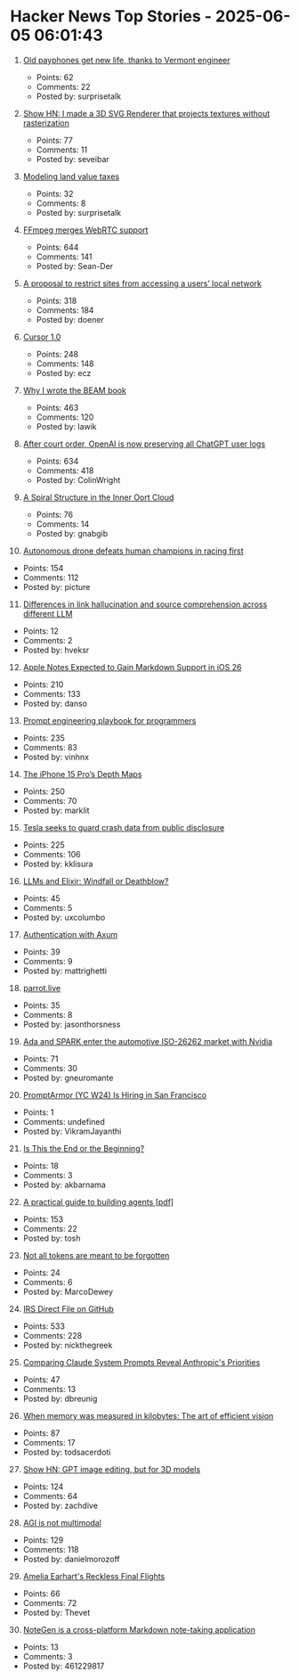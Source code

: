 # Hacker News Top Stories - 2025-06-05 06:01:43

1. [Old payphones get new life, thanks to Vermont engineer](https://www.core77.com/posts/137183/Engineer-Fixes-and-Re-Installs-Old-Payphones-Provides-Free-Calls-to-the-Public)
   - Points: 62
   - Comments: 22
   - Posted by: surprisetalk

2. [Show HN: I made a 3D SVG Renderer that projects textures without rasterization](https://seve.blog/p/i-made-a-3d-svg-renderer-that-projects)
   - Points: 77
   - Comments: 11
   - Posted by: seveibar

3. [Modeling land value taxes](https://progressandpoverty.substack.com/p/want-to-model-a-land-value-tax-shift)
   - Points: 32
   - Comments: 8
   - Posted by: surprisetalk

4. [FFmpeg merges WebRTC support](https://git.ffmpeg.org/gitweb/ffmpeg.git/commit/167e343bbe75515a80db8ee72ffa0c607c944a00)
   - Points: 644
   - Comments: 141
   - Posted by: Sean-Der

5. [A proposal to restrict sites from accessing a users’ local network](https://github.com/explainers-by-googlers/local-network-access)
   - Points: 318
   - Comments: 184
   - Posted by: doener

6. [Cursor 1.0](https://www.cursor.com/en/changelog/1-0)
   - Points: 248
   - Comments: 148
   - Posted by: ecz

7. [Why I wrote the BEAM book](https://happihacking.com/blog/posts/2025/why_I_wrote_theBEAMBook/)
   - Points: 463
   - Comments: 120
   - Posted by: lawik

8. [After court order, OpenAI is now preserving all ChatGPT user logs](https://mastodon.laurenweinstein.org/@lauren/114627064774788581)
   - Points: 634
   - Comments: 418
   - Posted by: ColinWright

9. [A Spiral Structure in the Inner Oort Cloud](https://iopscience.iop.org/article/10.3847/1538-4357/adbf9b)
   - Points: 76
   - Comments: 14
   - Posted by: gnabgib

10. [Autonomous drone defeats human champions in racing first](https://www.tudelft.nl/en/2025/lr/autonomous-drone-from-tu-delft-defeats-human-champions-in-historic-racing-first)
   - Points: 154
   - Comments: 112
   - Posted by: picture

11. [Differences in link hallucination and source comprehension across different LLM](https://mikecaulfield.substack.com/p/differences-in-link-hallucination)
   - Points: 12
   - Comments: 2
   - Posted by: hveksr

12. [Apple Notes Expected to Gain Markdown Support in iOS 26](https://www.macrumors.com/2025/06/04/apple-notes-rumored-markdown-support-ios-26/)
   - Points: 210
   - Comments: 133
   - Posted by: danso

13. [Prompt engineering playbook for programmers](https://addyo.substack.com/p/the-prompt-engineering-playbook-for)
   - Points: 235
   - Comments: 83
   - Posted by: vinhnx

14. [The iPhone 15 Pro’s Depth Maps](https://tech.marksblogg.com/apple-iphone-15-pro-depth-map-heic.html)
   - Points: 250
   - Comments: 70
   - Posted by: marklit

15. [Tesla seeks to guard crash data from public disclosure](https://www.reuters.com/legal/government/musks-tesla-seeks-guard-crash-data-public-disclosure-2025-06-04/)
   - Points: 225
   - Comments: 106
   - Posted by: kklisura

16. [LLMs and Elixir: Windfall or Deathblow?](https://www.zachdaniel.dev/p/llms-and-elixir-windfall-or-deathblow)
   - Points: 45
   - Comments: 5
   - Posted by: uxcolumbo

17. [Authentication with Axum](https://mattrighetti.com/2025/05/03/authentication-with-axum)
   - Points: 39
   - Comments: 9
   - Posted by: mattrighetti

18. [parrot.live](https://github.com/hugomd/parrot.live)
   - Points: 35
   - Comments: 8
   - Posted by: jasonthorsness

19. [Ada and SPARK enter the automotive ISO-26262 market with Nvidia](https://www.adacore.com/press/ada-and-spark-enter-the-automotive-iso-26262-market-with-nvidia)
   - Points: 71
   - Comments: 30
   - Posted by: gneuromante

20. [PromptArmor (YC W24) Is Hiring in San Francisco](https://www.ycombinator.com/companies/promptarmor/jobs/hZ3xFlj-founding-engineer-full-stack)
   - Points: 1
   - Comments: undefined
   - Posted by: VikramJayanthi

21. [Is This the End or the Beginning?](https://lichess.org/@/MeTooSlow/blog/is-this-the-end-or-the-beginning/9aJj08zM)
   - Points: 18
   - Comments: 3
   - Posted by: akbarnama

22. [A practical guide to building agents [pdf]](https://cdn.openai.com/business-guides-and-resources/a-practical-guide-to-building-agents.pdf)
   - Points: 153
   - Comments: 22
   - Posted by: tosh

23. [Not all tokens are meant to be forgotten](https://arxiv.org/abs/2506.03142)
   - Points: 24
   - Comments: 6
   - Posted by: MarcoDewey

24. [IRS Direct File on GitHub](https://chrisgiven.com/2025/05/direct-file-on-github/)
   - Points: 533
   - Comments: 228
   - Posted by: nickthegreek

25. [Comparing Claude System Prompts Reveal Anthropic's Priorities](https://www.dbreunig.com/2025/06/03/comparing-system-prompts-across-claude-versions.html)
   - Points: 47
   - Comments: 13
   - Posted by: dbreunig

26. [When memory was measured in kilobytes: The art of efficient vision](https://www.softwareheritage.org/2025/06/04/history_computer_vision/)
   - Points: 87
   - Comments: 17
   - Posted by: todsacerdoti

27. [Show HN: GPT image editing, but for 3D models](https://www.adamcad.com/)
   - Points: 124
   - Comments: 64
   - Posted by: zachdive

28. [AGI is not multimodal](https://thegradient.pub/agi-is-not-multimodal/)
   - Points: 129
   - Comments: 118
   - Posted by: danielmorozoff

29. [Amelia Earhart's Reckless Final Flights](https://www.newyorker.com/magazine/2025/06/09/amelia-earharts-reckless-final-flights)
   - Points: 66
   - Comments: 72
   - Posted by: Thevet

30. [NoteGen is a cross-platform Markdown note-taking application](https://github.com/codexu/note-gen)
   - Points: 13
   - Comments: 3
   - Posted by: 461229817

